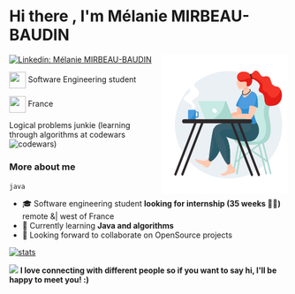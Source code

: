 <h1>
  Hi there , I'm Mélanie MIRBEAU-BAUDIN
</h1>
<img align='right' src="https://github.com/Mel-MB/Mel-MB/blob/main/img/working.gif" width="230">

[![Linkedin: Mélanie MIRBEAU-BAUDIN](https://img.shields.io/badge/LinkedIn-0077B5?style=for-the-badge&logo=linkedin&logoColor=white)](https://www.linkedin.com/in/mélanie-mirbeau-baudin-bbb906155)

<img src="https://media.giphy.com/media/WFZvB7VIXBgiz3oDXE/giphy.gif" width="30" height="30" align="center"/> Software Engineering student

<img src="https://media.giphy.com/media/57ZONYwnLOKVgLuApK/giphy.gif" width="30" height="30" align="center"/> France 



Logical problems junkie (learning through algorithms at codewars ![codewars](https://www.codewars.com/users/Mel-MB/badges/micro))

### More about me
``java
``
- 🎓 Software engineering student **looking for internship (35 weeks 👩‍💻)** remote &| west of France
- 🌱 Currently learning **Java and algorithms** 
- 👯 Looking forward to collaborate on OpenSource projects

[![stats](https://github-readme-stats.vercel.app/api/top-langs/?username=Mel-MB&hide=html,css,hack)](https://github.com/anuraghazra/github-readme-stats)


 <img src="https://media.giphy.com/media/LnQjpWaON8nhr21vNW/giphy.gif" width="60"> **I love connecting with different people so if you want to say hi, I'll be happy to meet you! :)**
